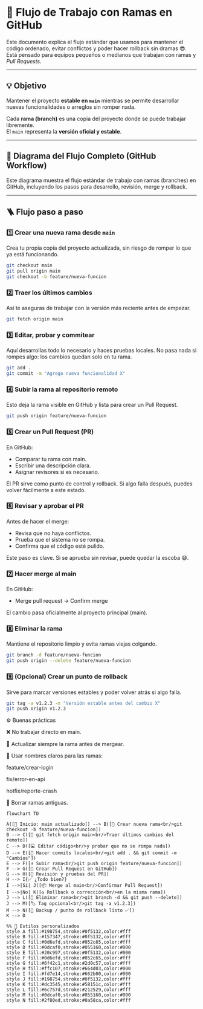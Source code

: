 # 🧭 Flujo de Trabajo con Ramas en GitHub

Este documento explica el flujo estándar que usamos para mantener el código ordenado, evitar conflictos y poder hacer rollback sin dramas 😎.  
Está pensado para equipos pequeños o medianos que trabajan con ramas y *Pull Requests*.

---

## 💡 Objetivo

Mantener el proyecto **estable en `main`** mientras se permite desarrollar nuevas funcionalidades o arreglos sin romper nada.

Cada **rama (branch)** es una copia del proyecto donde se puede trabajar libremente.  
El `main` representa la **versión oficial y estable**.

---


## 🔁 Diagrama del Flujo Completo (GitHub Workflow)

Este diagrama muestra el flujo estándar de trabajo con ramas (branches) en GitHub, incluyendo los pasos para desarrollo, revisión, merge y rollback.

---


## 🪜 Flujo paso a paso

### 1️⃣ Crear una nueva rama desde `main`

Crea tu propia copia del proyecto actualizada, sin riesgo de romper lo que ya está funcionando.

```bash
git checkout main
git pull origin main
git checkout -b feature/nueva-funcion
```

### 2️⃣ Traer los últimos cambios

Así te aseguras de trabajar con la versión más reciente antes de empezar.

```bash
git fetch origin main
```

### 3️⃣ Editar, probar y commitear

Aquí desarrollas todo lo necesario y haces pruebas locales.
No pasa nada si rompes algo: los cambios quedan solo en tu rama.

```bash
git add .
git commit -m "Agrego nueva funcionalidad X"
```

### 4️⃣ Subir la rama al repositorio remoto

Esto deja la rama visible en GitHub y lista para crear un Pull Request.

```bash
git push origin feature/nueva-funcion
```

### 5️⃣ Crear un Pull Request (PR)

En GitHub:

- Comparar tu rama con main.
- Escribir una descripción clara.
- Asignar revisores si es necesario.

El PR sirve como punto de control y rollback.
Si algo falla después, puedes volver fácilmente a este estado.

### 6️⃣ Revisar y aprobar el PR

Antes de hacer el merge:

- Revisa que no haya conflictos.
- Prueba que el sistema no se rompa.
- Confirma que el código esté pulido.

Este paso es clave.
Si se aprueba sin revisar, puede quedar la escoba 😅.

### 7️⃣ Hacer merge al main

En GitHub:

- Merge pull request → Confirm merge

El cambio pasa oficialmente al proyecto principal (main).

### 8️⃣ Eliminar la rama

Mantiene el repositorio limpio y evita ramas viejas colgando.

```bash
git branch -d feature/nueva-funcion
git push origin --delete feature/nueva-funcion
```

### 9️⃣ (Opcional) Crear un punto de rollback

Sirve para marcar versiones estables y poder volver atrás si algo falla.

```bash
git tag -a v1.2.3 -m "Versión estable antes del cambio X"
git push origin v1.2.3
```


⚙️ Buenas prácticas

❌ No trabajar directo en main.

🔄 Actualizar siempre la rama antes de mergear.

🧱 Usar nombres claros para las ramas:

feature/crear-login

fix/error-en-api

hotfix/reporte-crash

🧹 Borrar ramas antiguas.



```mermaid
flowchart TD

A([🚀 Inicio: main actualizado]) --> B([🌱 Crear nueva rama<br/>git checkout -b feature/nueva-funcion])
B --> C([📡 git fetch origin main<br/>Traer últimos cambios del remoto])
C --> D([💻 Editar código<br/>y probar que no se rompa nada])
D --> E([🧩 Hacer commits locales<br/>git add . && git commit -m "Cambios"])
E --> F([⬆️ Subir rama<br/>git push origin feature/nueva-funcion])
F --> G([🔀 Crear Pull Request en GitHub])
G --> H([🧪 Revisión y pruebas del PR])
H --> I{✅ ¿Todo bien?}
I -->|Sí| J([📦 Merge al main<br/>Confirmar Pull Request])
I -->|No| K([♻️ Rollback o corrección<br/>en la misma rama])
J --> L([🧹 Eliminar rama<br/>git branch -d && git push --delete])
J --> M([🏷️ Tag opcional<br/>git tag -a v1.2.3])
M --> N([💾 Backup / punto de rollback listo ✅])
K --> D

%% 🎨 Estilos personalizados
style A fill:#198754,stroke:#0f5132,color:#fff
style B fill:#157347,stroke:#0f5132,color:#fff
style C fill:#0d6efd,stroke:#052c65,color:#fff
style D fill:#0dcaf0,stroke:#055160,color:#000
style E fill:#20c997,stroke:#0f5132,color:#000
style F fill:#0d6efd,stroke:#052c65,color:#fff
style G fill:#6f42c1,stroke:#2d0c57,color:#fff
style H fill:#ffc107,stroke:#664d03,color:#000
style I fill:#fd7e14,stroke:#662b00,color:#000
style J fill:#198754,stroke:#0f5132,color:#fff
style K fill:#dc3545,stroke:#58151c,color:#fff
style L fill:#6c757d,stroke:#212529,color:#fff
style M fill:#0dcaf0,stroke:#055160,color:#000
style N fill:#2f80ed,stroke:#0a58ca,color:#fff